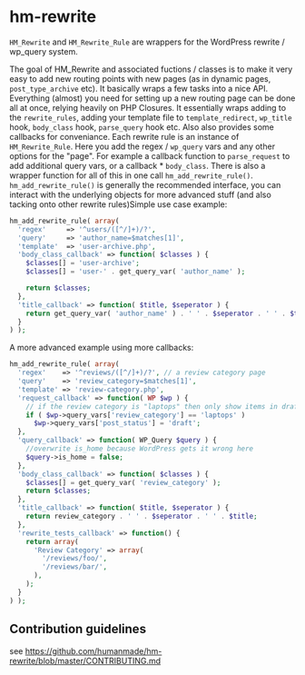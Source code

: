 hm-rewrite
==========

`HM_Rewrite` and `HM_Rewrite_Rule` are wrappers for the WordPress rewrite / wp_query system.

The goal of HM_Rewrite and associated fuctions / classes is to make it very easy to add new routing points with new pages (as in dynamic pages, `post_type_archive` etc). It basically wraps a few tasks into a nice API. Everything (almost) you need for setting up a new routing page can be done all at once, relying heavily on PHP Closures. It essentially wraps adding to the `rewrite_rules`, adding your template file to `template_redirect`, `wp_title` hook, `body_class` hook, `parse_query` hook etc. Also also provides some callbacks for conveniance. Each rewrite rule is an instance of `HM_Rewrite_Rule`. Here you add the regex / `wp_query` vars and any other options for the "page". For example a callback function to `parse_request` to add additional query vars, or a callback * `body_class`. There is also a wrapper function for all of this in one call `hm_add_rewrite_rule()`. `hm_add_rewrite_rule()` is generally the recommended interface, you can interact with the underlying objects for more advanced stuff (and also tacking onto other rewrite rules)Simple use case example:

```php
hm_add_rewrite_rule( array(
  'regex'     => '^users/([^/]+)/?',
  'query'     => 'author_name=$matches[1]',
  'template'  => 'user-archive.php',
  'body_class_callback' => function( $classes ) {
    $classes[] = 'user-archive';
    $classes[] = 'user-' . get_query_var( 'author_name' );

    return $classes;
  },
  'title_callback' => function( $title, $seperator ) {
    return get_query_var( 'author_name' ) . ' ' . $seperator . ' ' . $title;
  }
) );
```

A more advanced example using more callbacks:

```php
hm_add_rewrite_rule( array(
  'regex'    => '^reviews/([^/]+)/?', // a review category page
  'query'    => 'review_category=$matches[1]',
  'template' => 'review-category.php',
  'request_callback' => function( WP $wp ) {
    // if the review category is "laptops" then only show items in draft
    if ( $wp->query_vars['review_category'] == 'laptops' )
      $wp->query_vars['post_status'] = 'draft';
  },
  'query_callback' => function( WP_Query $query ) {
    //overwrite is_home because WordPress gets it wrong here
    $query->is_home = false;
  },
  'body_class_callback' => function( $classes ) {
    $classes[] = get_query_var( 'review_category' );
    return $classes;
  },
  'title_callback' => function( $title, $seperator ) {
    return review_category . ' ' . $seperator . ' ' . $title;
  },
  'rewrite_tests_callback' => function() {
    return array(
      'Review Category' => array(
        '/reviews/foo/',
        '/reviews/bar/',
      ),
    );
  }
) );
```

## Contribution guidelines ##

see https://github.com/humanmade/hm-rewrite/blob/master/CONTRIBUTING.md

